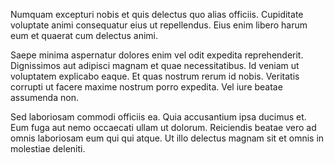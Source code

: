 Numquam excepturi nobis et quis delectus quo alias officiis. Cupiditate voluptate animi consequatur eius ut repellendus. Eius enim libero harum eum et quaerat cum delectus animi.
 Saepe minima aspernatur dolores enim vel odit expedita reprehenderit. Dignissimos aut adipisci magnam et quae necessitatibus. Id veniam ut voluptatem explicabo eaque. Et quas nostrum rerum id nobis. Veritatis corrupti ut facere maxime nostrum porro expedita. Vel iure beatae assumenda non.
 Sed laboriosam commodi officiis ea. Quia accusantium ipsa ducimus et. Eum fuga aut nemo occaecati ullam ut dolorum. Reiciendis beatae vero ad omnis laboriosam eum qui qui atque. Ut illo delectus magnam sit et omnis in molestiae deleniti.